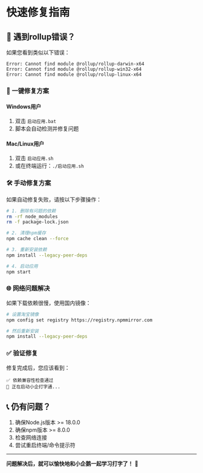 # 快速修复指南

## 🚨 遇到rollup错误？

如果您看到类似以下错误：
```
Error: Cannot find module @rollup/rollup-darwin-x64
Error: Cannot find module @rollup/rollup-win32-x64  
Error: Cannot find module @rollup/rollup-linux-x64
```

### 🔧 一键修复方案

#### Windows用户
1. 双击 `启动应用.bat`
2. 脚本会自动检测并修复问题

#### Mac/Linux用户  
1. 双击 `启动应用.sh`
2. 或在终端运行：`./启动应用.sh`

### 🛠️ 手动修复方案

如果自动修复失败，请按以下步骤操作：

```bash
# 1. 删除有问题的依赖
rm -rf node_modules
rm -f package-lock.json

# 2. 清理npm缓存
npm cache clean --force

# 3. 重新安装依赖
npm install --legacy-peer-deps

# 4. 启动应用
npm start
```

### 🌐 网络问题解决

如果下载依赖很慢，使用国内镜像：

```bash
# 设置淘宝镜像
npm config set registry https://registry.npmmirror.com

# 然后重新安装
npm install --legacy-peer-deps
```

### ✅ 验证修复

修复完成后，您应该看到：
```
✅ 依赖兼容性检查通过
🚀 正在启动小企打字通...
```

## 📞 仍有问题？

1. 确保Node.js版本 >= 18.0.0
2. 确保npm版本 >= 8.0.0  
3. 检查网络连接
4. 尝试重启终端/命令提示符

---

**问题解决后，就可以愉快地和小企鹅一起学习打字了！** 🐧

